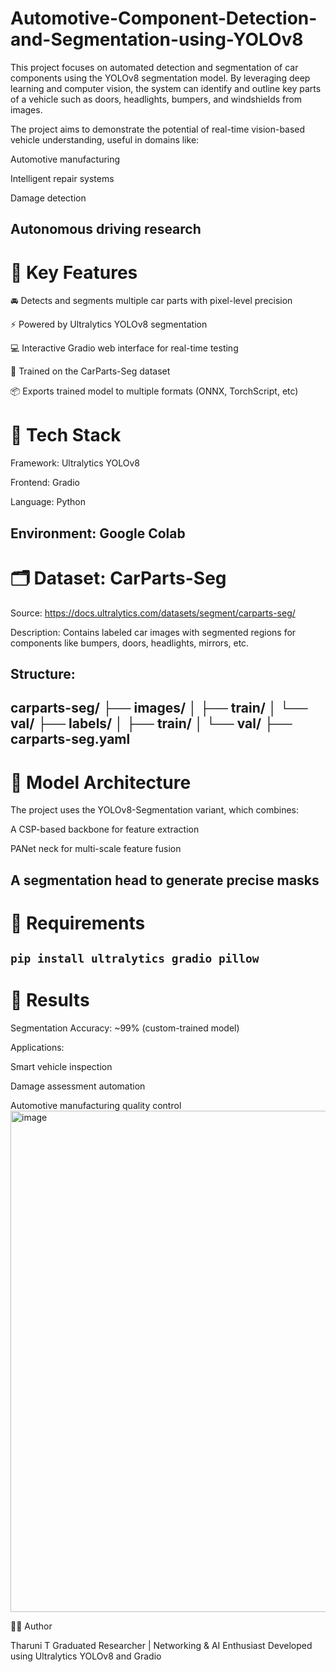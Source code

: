# Automotive-Component-Detection-and-Segmentation-using-YOLOv8
This project focuses on automated detection and segmentation of car components using the YOLOv8 segmentation model. By leveraging deep learning and computer vision, the system can identify and outline key parts of a vehicle such as doors, headlights, bumpers, and windshields from images.


The project aims to demonstrate the potential of real-time vision-based vehicle understanding, useful in domains like:

Automotive manufacturing

Intelligent repair systems

Damage detection

Autonomous driving research
---

# 🧠 Key Features

🚘 Detects and segments multiple car parts with pixel-level precision

⚡ Powered by Ultralytics YOLOv8 segmentation

💻 Interactive Gradio web interface for real-time testing

🧾 Trained on the CarParts-Seg dataset

📦 Exports trained model to multiple formats (ONNX, TorchScript, etc)

# 🧩 Tech Stack

Framework: Ultralytics YOLOv8

Frontend: Gradio

Language: Python

Environment: Google Colab
---
# 🗂️ Dataset: CarParts-Seg

Source: https://docs.ultralytics.com/datasets/segment/carparts-seg/

Description: Contains labeled car images with segmented regions for components like bumpers, doors, headlights, mirrors, etc.

Structure:
---
carparts-seg/
├── images/
│   ├── train/
│   └── val/
├── labels/
│   ├── train/
│   └── val/
├── carparts-seg.yaml
---

# 🧩 Model Architecture

The project uses the YOLOv8-Segmentation variant, which combines:

A CSP-based backbone for feature extraction

PANet neck for multi-scale feature fusion

A segmentation head to generate precise masks
---
# 🧰 Requirements
``` pip install ultralytics gradio pillow ```
---
# 🏁 Results

Segmentation Accuracy: ~99% (custom-trained model)

Applications:

Smart vehicle inspection

Damage assessment automation

Automotive manufacturing quality control
<img width="1919" height="802" alt="image" src="https://github.com/user-attachments/assets/dcc9293c-46d2-46f3-ab5c-3d3a0e438800" />

👩‍💻 Author

Tharuni T
Graduated Researcher | Networking & AI Enthusiast
Developed using Ultralytics YOLOv8 and Gradio

